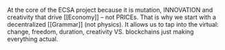 At the core of the ECSA project because it is mutation, INNOVATION and creativity that drive [[Economy]] – not PRICEs. That is why we start with a decentralized [[Grammar]] (not physics). It allows us to tap into the virtual: change, freedom, duration, creativity VS. blockchains just making everything actual.